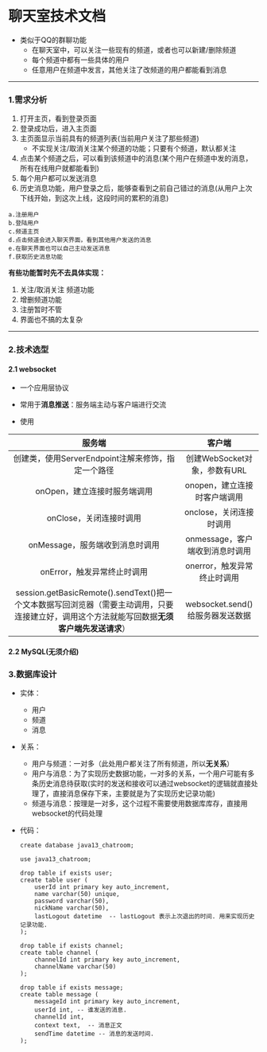 # 聊天室技术文档

* 类似于QQ的群聊功能
  * 在聊天室中，可以关注一些现有的频道，或者也可以新建/删除频道
  * 每个频道中都有一些具体的用户
  * 任意用户在频道中发言，其他关注了改频道的用户都能看到消息

<hr>

### 1.需求分析

1. 打开主页，看到登录页面
2. 登录成功后，进入主页面
3. 主页面显示当前具有的频道列表(当前用户关注了那些频道)
   * 不实现关注/取消关注某个频道的功能；只要有个频道，默认都关注
4. 点击某个频道之后，可以看到该频道中的消息(某个用户在频道中发的消息，所有在线用户就都能看到)
5. 每个用户都可以发送消息
6. 历史消息功能，用户登录之后，能够查看到之前自己错过的消息(从用户上次下线开始，到这次上线，这段时间的累积的消息)

```
a.注册用户
b.登陆用户
c.频道主页
d.点击频道会进入聊天界面，看到其他用户发送的消息
e.在聊天界面也可以自己主动发送消息
f.获取历史消息功能
```

**有些功能暂时先不去具体实现：**

1. 关注/取消关注 频道功能
2. 增删频道功能
3. 注册暂时不管
4. 界面也不搞的太复杂

<hr>

### 2.技术选型

#### 2.1 websocket

* 一个应用层协议
* 常用于**消息推送**：服务端主动与客户端进行交流

* 使用

|                            服务端                            |              客户端              |
| :----------------------------------------------------------: | :------------------------------: |
|      创建类，使用ServerEndpoint注解来修饰，指定一个路径      |   创建WebSocket对象，参数有URL   |
|                 onOpen，建立连接时服务端调用                 |   onopen，建立连接时客户端调用   |
|                   onClose，关闭连接时调用                    |     onclose，关闭连接时调用      |
|               onMessage，服务端收到消息时调用                | onmessage，客户端收到消息时调用  |
|                 onError，触发异常终止时调用                  |   onerror，触发异常终止时调用    |
| session.getBasicRemote().sendText()把一个文本数据写回浏览器（需要主动调用，只要连接建立好，调用这个方法就能写回数据**无须客户端先发送请求**） | websocket.send()给服务器发送数据 |

#### 2.2 MySQL(无须介绍)

### 3.数据库设计

* 实体：

  * 用户
  * 频道
  * 消息

* 关系：

  * 用户与频道：一对多（此处用户都关注了所有频道，所以**无关系**）
  * 用户与消息：为了实现历史数据功能，一对多的关系，一个用户可能有多条历史消息待获取(实时的发送和接收可以通过websocket的逻辑就直接处理了，直接消息保存下来，主要就是为了实现历史记录功能)
  * 频道与消息：按理是一对多，这个过程不需要使用数据库库存，直接用websocket的代码处理

* 代码：

  ```mysql
  create database java13_chatroom;
  
  use java13_chatroom;
  
  drop table if exists user;
  create table user (
      userId int primary key auto_increment,
      name varchar(50) unique,
      password varchar(50),
      nickName varchar(50),
      lastLogout datetime  -- lastLogout 表示上次退出的时间. 用来实现历史记录功能.
  );

  drop table if exists channel;
  create table channel (
      channelId int primary key auto_increment,
      channelName varchar(50)
  );
  
  drop table if exists message;
  create table message (
      messageId int primary key auto_increment,
      userId int, -- 谁发送的消息.
      channelId int,
      context text,  -- 消息正文
      sendTime datetime -- 消息的发送时间.
  );
  ```
  
  